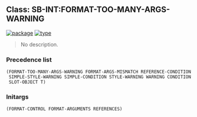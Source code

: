 ## Class: SB-INT:FORMAT-TOO-MANY-ARGS-WARNING
[![package](https://img.shields.io/badge/Package-SB--INT-5f9ea0.svg?style=social&colorA=999999)](../) [![type](https://img.shields.io/badge/Type-Class-5f9ea0.svg?style=social&colorA=999999)](../#class) 

> No description.

### Precedence list
```
(FORMAT-TOO-MANY-ARGS-WARNING FORMAT-ARGS-MISMATCH REFERENCE-CONDITION
 SIMPLE-STYLE-WARNING SIMPLE-CONDITION STYLE-WARNING WARNING CONDITION
 SLOT-OBJECT T)
```
### Initargs
```
(FORMAT-CONTROL FORMAT-ARGUMENTS REFERENCES)
```
